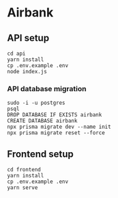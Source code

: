 # Airbank

## API setup
```
cd api
yarn install
cp .env.example .env
node index.js
```

### API database migration
```
sudo -i -u postgres
psql
DROP DATABASE IF EXISTS airbank
CREATE DATABASE airbank
npx prisma migrate dev --name init
npx prisma migrate reset --force
```

## Frontend setup
```
cd frontend
yarn install
cp .env.example .env
yarn serve
```
